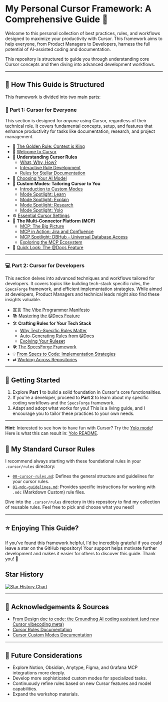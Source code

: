 # My Personal Cursor Framework: A Comprehensive Guide 🚀

Welcome to this personal collection of best practices, rules, and workflows designed to maximize your productivity with Cursor. This framework aims to help everyone, from Product Managers to Developers, harness the full potential of AI-assisted coding and documentation.

This repository is structured to guide you through understanding core Cursor concepts and then diving into advanced development workflows.

---

## 🎯 How This Guide is Structured

This framework is divided into two main parts:

### 🌟 Part 1: Cursor for Everyone

This section is designed for *anyone* using Cursor, regardless of their technical role. It covers fundamental concepts, setup, and features that enhance productivity for tasks like documentation, research, and project management.

-   📜 [The Golden Rule: Context is King](./01-Cursor-for-Everyone/00-The-Golden-Rule-Context-is-King.md)
-   👋 [Welcome to Cursor](./01-Cursor-for-Everyone/01-Welcome-to-Cursor.md)
-   🧩 **Understanding Cursor Rules**
    -   [What, Why, How?](./01-Cursor-for-Everyone/02-Understanding-Cursor-Rules/02a-What-Why-How.md)
    -   [Interactive Rule Development](./01-Cursor-for-Everyone/02-Understanding-Cursor-Rules/02b-Interactive-Rule-Development.md)
    -   [Rules for Stellar Documentation](./01-Cursor-for-Everyone/02-Understanding-Cursor-Rules/02c-Rules-for-Stellar-Documentation.md)
-   🧠 [Choosing Your AI Model](./01-Cursor-for-Everyone/03-Choosing-Your-AI-Model.md)
-   🎨 **Custom Modes: Tailoring Cursor to You**
    -   [Introduction to Custom Modes](./01-Cursor-for-Everyone/04-Custom-Modes-Tailoring-Cursor-to-You/04a-Introduction-to-Custom-Modes.md)
    -   [Mode Spotlight: Learn](./01-Cursor-for-Everyone/04-Custom-Modes-Tailoring-Cursor-to-You/04b-Mode-Spotlight-Learn.md)
    -   [Mode Spotlight: Explain](./01-Cursor-for-Everyone/04-Custom-Modes-Tailoring-Cursor-to-You/04c-Mode-Spotlight-Explain.md)
    -   [Mode Spotlight: Research](./01-Cursor-for-Everyone/04-Custom-Modes-Tailoring-Cursor-to-You/04d-Mode-Spotlight-Research.md)
    -   [Mode Spotlight: Yolo](./01-Cursor-for-Everyone/04-Custom-Modes-Tailoring-Cursor-to-You/04e-Mode-Spotlight-Yolo.md)
-   ⚙️ [Essential Cursor Settings](./01-Cursor-for-Everyone/05-Essential-Cursor-Settings.md)
-   🔗 **The Multi-Connector Platform (MCP)**
    -   [MCP: The Big Picture](./01-Cursor-for-Everyone/06-The-Multi-Connector-Platform-MCP/06a-MCP-The-Big-Picture.md)
    -   [MCP in Action: Jira and Confluence](./01-Cursor-for-Everyone/06-The-Multi-Connector-Platform-MCP/06b-MCP-in-Action-Jira-and-Confluence.md)
    -   [MCP Spotlight: DBHub - Universal Database Access](./01-Cursor-for-Everyone/06-The-Multi-Connector-Platform-MCP/06d-MCP-Spotlight-DBHub.md)
    -   [Exploring the MCP Ecosystem](./01-Cursor-for-Everyone/06-The-Multi-Connector-Platform-MCP/06c-Exploring-the-MCP-Ecosystem.md)
-   📄 [Quick Look: The @Docs Feature](./01-Cursor-for-Everyone/07-Quick-Look-The-Docs-Feature.md)

---

### 💻 Part 2: Cursor for Developers

This section delves into advanced techniques and workflows tailored for developers. It covers topics like building tech-stack specific rules, the `SpecsForge` framework, and efficient implementation strategies. While aimed at developers, Product Managers and technical leads might also find these insights valuable.

-   宣言 [The Vibe Programmer Manifesto](./02-Cursor-for-Developers/00-The-Vibe-Programmer-Manifesto.md)
-   📚 [Mastering the @Docs Feature](./02-Cursor-for-Developers/01-Mastering-the-Docs-Feature.md)
-   🛠️ **Crafting Rules for Your Tech Stack**
    -   [Why Tech-Specific Rules Matter](./02-Cursor-for-Developers/02-Crafting-Rules-for-Your-Tech-Stack/02a-Why-Tech-Specific-Rules-Matter.md)
    -   [Auto-Generating Rules from @Docs](./02-Cursor-for-Developers/02-Crafting-Rules-for-Your-Tech-Stack/02b-Auto-Generating-Rules-from-Docs.md)
    -   [Evolving Your Ruleset](./02-Cursor-for-Developers/02-Crafting-Rules-for-Your-Tech-Stack/02c-Evolving-Your-Ruleset.md)
-   🛠️ [The SpecsForge Framework](./02-Cursor-for-Developers/03-The-SpecsForge-Framework.md)
-   💡 [From Specs to Code: Implementation Strategies](./02-Cursor-for-Developers/04-From-Specs-to-Code-Implementation-Strategies.md)
-   ⇄ [Working Across Repositories](./02-Cursor-for-Developers/05-Working-Across-Repositories.md)

---

## 🏁 Getting Started

1.  Explore **Part 1** to build a solid foundation in Cursor's core functionalities.
2.  If you're a developer, proceed to **Part 2** to learn about my specific coding workflows and the `SpecsForge` framework.
3.  Adapt and adopt what works for you! This is a living guide, and I encourage you to tailor these practices to your own needs.

---

**Hint:** Interested to see how to have fun with Cursor? Try the [Yolo mode](./01-Cursor-for-Everyone/04-Custom-Modes-Tailoring-Cursor-to-You/04e-Mode-Spotlight-Yolo.md)! Here is what this can result in: [Yolo README](./Yolo-README.md).

## 📜 My Standard Cursor Rules

I recommend always starting with these foundational rules in your `.cursor/rules` directory:

-   [`00-cursor-rules.md`](./.cursor/rules/00-cursor-rules.md): Defines the general structure and guidelines for your cursor rules.
-   [`01-mdc-guidelines.md`](./.cursor/rules/01-mdc-guidelines.md): Provides specific instructions for working with `.mdc` (Markdown Custom) rule files.

Dive into the `.cursor/rules` directory in this repository to find my collection of reusable rules. Feel free to pick and choose what you need!

---

## ⭐ Enjoying This Guide?

If you've found this framework helpful, I'd be incredibly grateful if you could leave a star on the GitHub repository! Your support helps motivate further development and makes it easier for others to discover this guide. Thank you! 🙏

## Star History

<a href="https://www.star-history.com/#biokraft/my-cursor-framework&Date">
 <picture>
   <source media="(prefers-color-scheme: dark)" srcset="https://api.star-history.com/svg?repos=biokraft/my-cursor-framework&type=Date&theme=dark" />
   <source media="(prefers-color-scheme: light)" srcset="https://api.star-history.com/svg?repos=biokraft/my-cursor-framework&type=Date" />
   <img alt="Star History Chart" src="https://api.star-history.com/svg?repos=biokraft/my-cursor-framework&type=Date" />
 </picture>
</a>

---

## 🙏 Acknowledgements & Sources

-   [From Design doc to code: the Groundhog AI coding assistant (and new Cursor vibecoding meta)](https://ghuntley.com/specs/)
-   [Cursor Rules Documentation](https://docs.cursor.com/context/rules)
-   [Cursor Custom Modes Documentation](https://docs.cursor.com/chat/custom-modes)

---

## 🤔 Future Considerations

-   Explore Notion, Obsidian, Anytype, Figma, and Grafana MCP integrations more deeply.
-   Develop more sophisticated custom modes for specialized tasks.
-   Continuously refine rules based on new Cursor features and model capabilities.
-   Expand the workshop materials.
